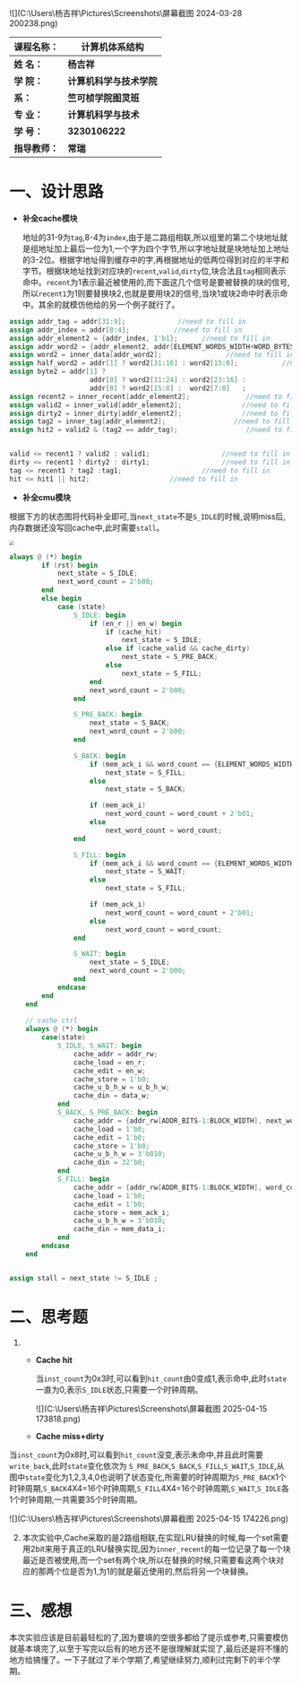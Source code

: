 ![](C:\Users\杨吉祥\Pictures\Screenshots\屏幕截图 2024-03-28 200238.png)

| 课程名称：     | 计算机体系结构           |
| -------------- | ------------------------ |
| **姓  名：**   | **杨吉祥**               |
| **学  院：**   | **计算机科学与技术学院** |
| **系：**       | **竺可桢学院图灵班**     |
| **专  业：**   | **计算机科学与技术**     |
| **学  号：**   | **3230106222**           |
| **指导教师：** | **常瑞**                 |

<div style="page-break-after:always;"></div>

# 一、设计思路

- **补全cache模块**

  地址的31-9为`tag`,8-4为`index`,由于是二路组相联,所以组里的第二个块地址就是组地址加上最后一位为1,一个字为四个字节,所以字地址就是块地址加上地址的3-2位。根据字地址得到缓存中的字,再根据地址的低两位得到对应的半字和字节。根据块地址找到对应块的`recent`,`valid`,`dirty`位,块合法且`tag`相同表示命中。`recent`为1表示最近被使用的,而下面这几个信号是要被替换的块的信号,所以`recent1`为1则要替换块2,也就是要用块2的信号,当块1或块2命中时表示命中。其余的就模仿他给的另一个例子就行了。

```verilog
assign addr_tag = addr[31:9];             //need to fill in
assign addr_index = addr[8:4];           //need to fill in
assign addr_element2 = {addr_index, 1'b1};      //need to fill in
assign addr_word2 = {addr_element2, addr[ELEMENT_WORDS_WIDTH+WORD_BYTES_WIDTH-1:WORD_BYTES_WIDTH]};           //need to fill in
assign word2 = inner_data[addr_word2];                //need to fill in
assign half_word2 = addr[1] ? word2[31:16] : word2[15:0];           //need to fill in
assign byte2 = addr[1] ?
                    addr[0] ? word2[31:24] : word2[23:16] :
                    addr[0] ? word2[15:8] :  word2[7:0]   ;                //need to fill in
assign recent2 = inner_recent[addr_element2];              //need to fill in
assign valid2 = inner_valid[addr_element2];               //need to fill in
assign dirty2 = inner_dirty[addr_element2];               //need to fill in
assign tag2 = inner_tag[addr_element2];                 //need to fill in
assign hit2 = valid2 & (tag2 == addr_tag);                 //need to fill in


valid <= recent1 ? valid2 : valid1;                  //need to fill in
dirty <= recent1 ? dirty2 : dirty1;                  //need to fill in
tag <= recent1 ? tag2 :tag1;                    //need to fill in
hit <= hit1 || hit2;                    //need to fill in
```

- **补全cmu模块**

根据下方的状态图将代码补全即可,当`next_state`不是`S_IDLE`的时候,说明miss后,内存数据还没写回cache中,此时需要`stall`。

<img src="C:\Users\杨吉祥\Pictures\Screenshots\屏幕截图 2025-04-15 204149.png" style="zoom: 50%;" />

```verilog
always @ (*) begin
        if (rst) begin
            next_state = S_IDLE;
            next_word_count = 2'b00;
        end
        else begin
            case (state)
                S_IDLE: begin
                    if (en_r || en_w) begin
                        if (cache_hit)
                            next_state = S_IDLE;
                        else if (cache_valid && cache_dirty)
                            next_state = S_PRE_BACK;
                        else
                            next_state = S_FILL;
                    end
                    next_word_count = 2'b00;
                end

                S_PRE_BACK: begin
                    next_state = S_BACK;
                    next_word_count = 2'b00;
                end

                S_BACK: begin
                    if (mem_ack_i && word_count == {ELEMENT_WORDS_WIDTH{1'b1}})    // wrote back all words, 1 cache line = 4 words
                        next_state = S_FILL;
                    else
                        next_state = S_BACK;

                    if (mem_ack_i)
                        next_word_count = word_count + 2'b01;
                    else
                        next_word_count = word_count;
                end

                S_FILL: begin
                    if (mem_ack_i && word_count == {ELEMENT_WORDS_WIDTH{1'b1}})
                        next_state = S_WAIT;
                    else
                        next_state = S_FILL;

                    if (mem_ack_i)
                        next_word_count = word_count + 2'b01;
                    else
                        next_word_count = word_count;
                end

                S_WAIT: begin
                    next_state = S_IDLE;
                    next_word_count = 2'b00;
                end
            endcase
        end
    end
    
    // cache ctrl
    always @ (*) begin
        case(state)
            S_IDLE, S_WAIT: begin
                cache_addr = addr_rw;
                cache_load = en_r;
                cache_edit = en_w;
                cache_store = 1'b0;
                cache_u_b_h_w = u_b_h_w;
                cache_din = data_w;
            end
            S_BACK, S_PRE_BACK: begin
                cache_addr = {addr_rw[ADDR_BITS-1:BLOCK_WIDTH], next_word_count, {ELEMENT_WORDS_WIDTH{1'b0}}};
                cache_load = 1'b0;
                cache_edit = 1'b0;
                cache_store = 1'b0;
                cache_u_b_h_w = 3'b010;
                cache_din = 32'b0;
            end
            S_FILL: begin
                cache_addr = {addr_rw[ADDR_BITS-1:BLOCK_WIDTH], word_count, {ELEMENT_WORDS_WIDTH{1'b0}}};
                cache_load = 1'b0;
                cache_edit = 1'b0;
                cache_store = mem_ack_i;
                cache_u_b_h_w = 3'b010;
                cache_din = mem_data_i;
            end
        endcase
    end


assign stall = next_state != S_IDLE ;
```

# 二、思考题

1. - **Cache hit**

     当`inst_count`为0x3时,可以看到`hit_count`由0变成1,表示命中,此时`state`一直为0,表示`S_IDLE`状态,只需要一个时钟周期。

     ![](C:\Users\杨吉祥\Pictures\Screenshots\屏幕截图 2025-04-15 173818.png)

   - **Cache miss+dirty**

​		当`inst_count`为0x8时,可以看到`hit_count`没变,表示未命中,并且此时需要`write_back`,此时`state`变化依次为		`S_PRE_BACK`,`S_BACK`,`S_FILL`,`S_WAIT`,`S_IDLE`,从图中`state`变化为1,2,3,4,0也说明了状态变化,所需要的时钟周期为`S_PRE_BACK`1个时钟周期,`S_BACK`4X4=16个时钟周期,`S_FILL`4X4=16个时钟周期,`S_WAIT`,`S_IDLE`各1个时钟周期,一共需要35个时钟周期。

![](C:\Users\杨吉祥\Pictures\Screenshots\屏幕截图 2025-04-15 174226.png)

2. 本次实验中,Cache采取的是2路组相联,在实现LRU替换的时候,每一个set需要用2bit来用于真正的LRU替换实现,因为`inner_recent`的每一位记录了每一个块最近是否被使用,而一个set有两个块,所以在替换的时候,只需要看这两个块对应的那两个位是否为1,为1的就是最近使用的,然后将另一个块替换。

# 三、感想

​	本次实验应该是目前最轻松的了,因为要填的空很多都给了提示或参考,只需要模仿就基本填完了,以至于写完以后有的地方还不是很理解就实现了,最后还是将不懂的地方给搞懂了。一下子就过了半个学期了,希望继续努力,顺利过完剩下的半个学期。
